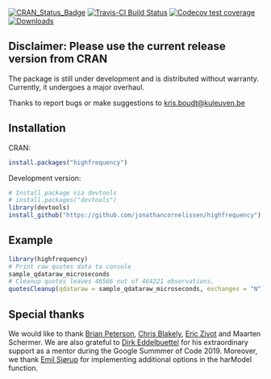 [![CRAN_Status_Badge](http://www.r-pkg.org/badges/version/highfrequency)](https://cran.r-project.org/package=highfrequency) 
[![Travis-CI Build Status](https://travis-ci.org/onnokleen/highfrequency.svg?branch=master)](https://travis-ci.org/onnokleen/highfrequency)
[![Codecov test coverage](https://codecov.io/gh/onnokleen/highfrequency/branch/master/graph/badge.svg)](https://codecov.io/gh/onnokleen/highfrequency?branch=master)
[![Downloads](https://cranlogs.r-pkg.org/badges/highfrequency)](https://cranlogs.r-pkg.org/badges/highfrequency)

## Disclaimer: Please use the current release version from CRAN

The package is still under development and is distributed without warranty. Currently, it undergoes a major overhaul.

Thanks to report bugs or make suggestions to <kris.boudt@kuleuven.be>

## Installation
CRAN:
```r
install.packages("highfrequency")
```
Development version:
```r
# Install package via devtools
# install.packages("devtools")
library(devtools)
install_github("https://github.com/jonathancornelissen/highfrequency")
```

## Example
```r
library(highfrequency)
# Print raw quotes data to console
sample_qdataraw_microseconds
# Cleanup quotes leaves 46566 out of 464221 observations.
quotesCleanup(qdataraw = sample_qdataraw_microseconds, exchanges = "N")
```

## Special thanks

We would like to thank [Brian Peterson](https://github.com/braverock), [Chris Blakely](https://github.com/clisztian), [Eric Zivot](https://faculty.washington.edu/ezivot/) and Maarten Schermer. We are also grateful to [Dirk Eddelbuettel](https://github.com/eddelbuettel) for his extraordinary support as a mentor during the Google Summmer of Code 2019. Moreover, we thank [Emil Sjørup](https://github.com/emilsjoerup) for implementing additional options in the harModel function.
